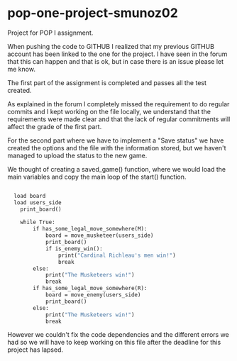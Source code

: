 # pop-one-project-smunoz02

Project for POP I assignment.

When pushing the code to GITHUB I realized that my previous GITHUB account has been linked to the one for the project.
I have seen in the forum that this can happen and that is ok, but in case there is an issue please let me know.

The first part of the assignment is completed and passes all the test created. 

As explained in the forum I completely missed the requirement to do regular commits and I kept working on the file locally, we understand that the requirements were made clear and that the lack of regular commitments will affect the grade of the first part.

For the second part where we have to  implement a "Save status" we have created the options and the file with the information stored, but we haven't managed to upload the status to the new game.

We thought of creating a saved_game() function, where we would load the main variables and copy the main loop of the start() function.

```def start_saved_game():

  load board
  load users_side
	print_board()
  
	while True:
		if has_some_legal_move_somewhere(M):
			board = move_musketeer(users_side)
			print_board()
			if is_enemy_win():
				print("Cardinal Richleau's men win!")
				break
		else:
			print("The Musketeers win!")
			break
		if has_some_legal_move_somewhere(R):
			board = move_enemy(users_side)
			print_board()
		else:
			print("The Musketeers win!")
			break
 ```
However we couldn't fix the code dependencies and the different errors we had so we will have to keep working on this file after the deadline for this project has lapsed.
